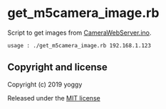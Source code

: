 get_m5camera_image.rb
====
Script to get images from [CameraWebServer.ino](https://github.com/espressif/arduino-esp32/blob/master/libraries/ESP32/examples/Camera/CameraWebServer/CameraWebServer.ino).

    usage : ./get_m5camera_image.rb 192.168.1.123

Copyright and license
----
Copyright (c) 2019 yoggy

Released under the [MIT license](LICENSE.txt)
